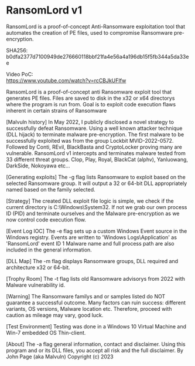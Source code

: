 # RansomLord v1
RansomLord is a proof-of-concept Anti-Ransomware exploitation tool that automates the creation of PE files, used to compromise Ransomware pre-encryption.

SHA256: b0dfa2377d7100949de276660118bbf21fa4e56a4a196db15f5fb344a5da33ee

Video PoC: <br >
https://www.youtube.com/watch?v=rcCBJkUFIfw

RansomLord is a proof-of-concept anti Ransomware exploit tool that generates PE files.
Files are saved to disk in the x32 or x64 directorys where the program is run from.
 Goal is to exploit code execution flaws inherent in certain strains of Ransomware

[Malvuln history]
 In May 2022, I publicly disclosed a novel strategy to successfully defeat Ransomware.
 Using a well known attacker technique (DLL hijack) to terminate malware pre-encryption.
 The first malware to be successfully exploited was from the group Lockbit MVID-2022-0572.
 Followed by Conti, REvil, BlackBasta and CryptoLocker proving many are vulnerable.
 RansomLord v1 intercepts and terminates malware tested from 33 different threat groups.
 Clop, Play, Royal, BlackCat (alphv), Yanluowang, DarkSide, Nokoyawa etc...

[Generating exploits]
 The -g flag lists Ransomware to exploit based on the selected Ransomware group.
 It will output a 32 or 64-bit DLL appropriately named based on the family selected.

[Strategy]
 The created DLL exploit file logic is simple, we check if the current directory
 is C:\Windows\System32. If not we grab our own process ID (PID) and terminate
 ourselves and the Malware pre-encryption as we now control code execution flow.

[Event Log IOC]
 The -e flag sets up a custom Windows Event source in the Windows registry.
 Events are written to 'Windows Logs\Application' as 'RansomLord' event ID 1
 Malware name and full process path are also included in the general information.

[DLL Map]
 The -m flag displays Ransomware groups, DLL required and architecture x32 or 64-bit.

[Trophy Room]
 The -t flag lists old Ransomware advisorys from 2022 with Malware vulnerability id.

[Warning]
 The Ransomware familys and or samples listed do NOT guarantee a successful outcome.
 Many factors can ruin success: different variants, OS versions, Malware location etc.
 Therefore, proceed with caution as mileage may vary, good luck.

[Test Environment]
 Testing was done in a Windows 10 Virtual Machine and Win-7 embedded OS Thin-client.

[About]
 The -a flag general information, contact and disclaimer.
 Using this program and or its DLL files, you accept all risk and the full disclaimer.
 By John Page (aka Malvuln) Copyright (c) 2023

